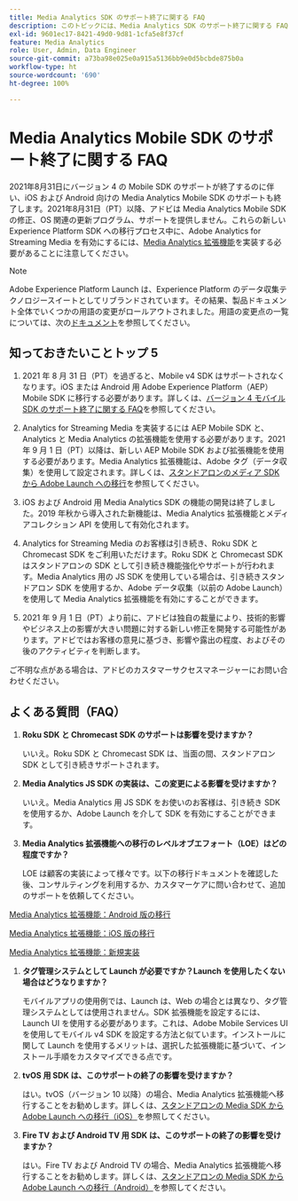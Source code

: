 ```yaml
---
title: Media Analytics SDK のサポート終了に関する FAQ
description: このトピックには、Media Analytics SDK のサポート終了に関する FAQ が含まれています。
exl-id: 9601ec17-8421-49d0-9d81-1cfa5e8f37cf
feature: Media Analytics
role: User, Admin, Data Engineer
source-git-commit: a73ba98e025e0a915a5136bb9e0d5bcbde875b0a
workflow-type: ht
source-wordcount: '690'
ht-degree: 100%

---
```


# Media Analytics Mobile SDK のサポート終了に関する FAQ

2021年8月31日にバージョン 4 の Mobile SDK のサポートが終了するのに伴い、iOS および Android 向けの Media Analytics Mobile SDK のサポートも終了します。2021年8月31日（PT）以降、アドビは Media Analytics Mobile SDK の修正、OS 関連の更新プログラム、サポートを提供しません。これらの新しい Experience Platform SDK への移行プロセス中に、Adobe Analytics for Streaming Media を有効にするには、[Media Analytics 拡張機能](https://aep-sdks.gitbook.io/docs/using-mobile-extensions/adobe-media-analytics)を実装する必要があることに注意してください。

>[!NOTE]
>Adobe Experience Platform Launch は、Experience Platform のデータ収集テクノロジースイートとしてリブランドされています。その結果、製品ドキュメント全体でいくつかの用語の変更がロールアウトされました。用語の変更点の一覧については、次の[ドキュメント](https://experienceleague.adobe.com/docs/experience-platform/tags/term-updates.html?lang=ja)を参照してください。


## 知っておきたいことトップ 5

1. 2021 年 8 月 31 日（PT）を過ぎると、Mobile v4 SDK はサポートされなくなります。iOS または Android 用 Adobe Experience Platform（AEP）Mobile SDK に移行する必要があります。詳しくは、[バージョン 4 モバイル SDK のサポート終了に関する FAQ](https://aep-sdks.gitbook.io/docs/version-4-sdk-end-of-support-faq)を参照してください。

1. Analytics for Streaming Media を実装するには AEP Mobile SDK と、Analytics と Media Analytics の拡張機能を使用する必要があります。2021 年 9 月 1 日（PT）以降は、新しい AEP Mobile SDK および拡張機能を使用する必要があります。Media Analytics 拡張機能は、Adobe タグ（データ収集）を使用して設定されます。詳しくは、[スタンドアロンのメディア SDK から Adobe Launch への移行](/help/legacy/sdk-to-launch/sdk-to-launch-migration.md)を参照してください。

1. iOS および Android 用 Media Analytics SDK の機能の開発は終了しました。2019 年秋から導入された新機能は、Media Analytics 拡張機能とメディアコレクション API を使用して有効化されます。

1. Analytics for Streaming Media のお客様は引き続き、Roku SDK と Chromecast SDK をご利用いただけます。Roku SDK と Chromecast SDK はスタンドアロンの SDK として引き続き機能強化やサポートが行われます。Media Analytics 用の JS SDK を使用している場合は、引き続きスタンドアロン SDK を使用するか、Adobe データ収集（以前の Adobe Launch）を使用して Media Analytics 拡張機能を有効にすることができます。

1. 2021 年 9 月 1 日（PT）より前に、アドビは独自の裁量により、技術的影響やビジネス上の影響が大きい問題に対する新しい修正を開発する可能性があります。アドビではお客様の意見に基づき、影響や露出の程度、およびその後のアクティビティを判断します。

ご不明な点がある場合は、アドビのカスタマーサクセスマネージャーにお問い合わせください。

## よくある質問（FAQ）

1. **Roku SDK と Chromecast SDK のサポートは影響を受けますか？**

   いいえ。Roku SDK と Chromecast SDK は、当面の間、スタンドアロン SDK として引き続きサポートされます。

1. **Media Analytics JS SDK の実装は、この変更による影響を受けますか？**

   いいえ。Media Analytics 用 JS SDK をお使いのお客様は、引き続き SDK を使用するか、Adobe Launch を介して SDK を有効にすることができます。

1. **Media Analytics 拡張機能への移行のレベルオブエフォート（LOE）はどの程度ですか？**

   LOE は顧客の実装によって様々です。以下の移行ドキュメントを確認した後、コンサルティングを利用するか、カスタマーケアに問い合わせて、追加のサポートを依頼してください。

[Media Analytics 拡張機能：Android 版の移行](/help/legacy/sdk-to-launch/sdk-to-launch-migration-platforms/sdk-to-launch-migration-android.md)

[Media Analytics 拡張機能：iOS 版の移行](/help/legacy/sdk-to-launch/sdk-to-launch-migration-platforms/sdk-to-launch-migration-ios.md)

   [Media Analytics 拡張機能：新規実装](https://aep-sdks.gitbook.io/docs/using-mobile-extensions/adobe-media-analytics)

1. **タグ管理システムとして Launch が必要ですか？Launch を使用したくない場合はどうなりますか？**

   モバイルアプリの使用例では、Launch は、Web の場合とは異なり、タグ管理システムとしては使用されません。SDK 拡張機能を設定するには、Launch UI を使用する必要があります。これは、Adobe Mobile Services UI を使用してモバイル v4 SDK を設定する方法と似ています。インストールに関して Launch を使用するメリットは、選択した拡張機能に基づいて、インストール手順をカスタマイズできる点です。

1. **tvOS 用 SDK は、このサポートの終了の影響を受けますか？**

   はい。tvOS（バージョン 10 以降）の場合、Media Analytics 拡張機能へ移行することをお勧めします。詳しくは、[スタンドアロンの Media SDK から Adobe Launch への移行（iOS）](/help/legacy/sdk-to-launch/sdk-to-launch-migration-platforms/sdk-to-launch-migration-ios.md)を参照してください。

1. **Fire TV および Android TV 用 SDK は、このサポートの終了の影響を受けますか？**

   はい。Fire TV および Android TV の場合、Media Analytics 拡張機能へ移行することをお勧めします。詳しくは、[スタンドアロンの Media SDK から Adobe Launch への移行（Android）](/help/legacy/sdk-to-launch/sdk-to-launch-migration-platforms/sdk-to-launch-migration-android.md)を参照してください。
